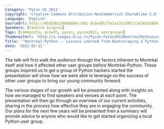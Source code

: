 ```yaml
---
Category: 'PyCon US 2011'
Copyright: 'Creative Commons Attribution-NonCommercial-ShareAlike 3.0'
Language: 'English'
SourceUrl: http://05d2db1380b6504cc981-8cbed8cf7e3a131cd8f1c3e383d10041.r93.cf2.rackcdn.com/pycon-us-2011/361_montreal-python-lessons-learned-from-bootstraping-a-python-community.mp4
Speakers: [Yannick Gingras]
Tags: [community, growth, pycon, pycon2011, usergroups]
ThumbnailUrl: 'http://a.images.blip.tv/Pycon-PyCon2011MontrealPythonLessonsLearnedFromBootstrapingAP942.png'
Title: '"Montreal-Python -- Lessons Learned from Bootstraping a Python Community"'
date: '2011-03-11'
---
```

The talk will first walk the audience through the factors inherent to Montréal
itself and how it affected other user groups before Montréal-Python. These
groups inspired us to get a group of Python hackers started the presentation
will show how we were able to leverage on the success of other user groups to
bring our young community forward.

The various stages of our growth will be presented along with insights on how
we managed to find speakers and venues at each point. The presentation will
then go through an overview of our current activities, sharing in the process
how effective they are in engaging the community. Our plans for the next few
years will be presented then a summary will provide advice to anyone who would
like to get started organizing a local Python user group.

